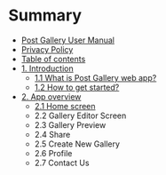 # Summary

* [Post Gallery User Manual](post-gallery-user-manual.md)
* [Privacy Policy](privacy-policy.md)
* [Table of contents](table-of-contents.md)
* [1. Introduction](README.md)
  * [1.1 What is Post Gallery web app?](introduction.md)
  * [1.2 How to get started?](12-how-to-get-started.md)
* [2. App overview](app-review.md)
  * [2.1 Home screen](21-home-screen.md)
  * 2.2 Gallery Editor Screen
  * 2.3 Gallery Preview
  * 2.4 Share
  * 2.5 Create New Gallery
  * 2.6 Profile
  * 2.7 Contact Us

